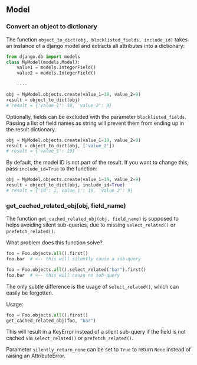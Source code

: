 

## Model

### Convert an object to dictionary

The function ``object_to_dict(obj, blocklisted_fields, include_id)`` takes an instance of a django model and
extracts all attributes into a dictionary:

````python
from django.db import models
class MyModel(models.Model):
    value1 = models.IntegerField()
    value2 = models.IntegerField()

    ....

obj = MyModel.objects.create(value_1=19, value_2=9)
result = object_to_dict(obj)
# result = {'value_1': 19, 'value_2': 9}
````

Optionally, fields can be excluded with the parameter ``blocklisted_fields``.
Passing a list of field names as string will prevent them from ending up in the result dictionary.

````python
obj = MyModel.objects.create(value_1=19, value_2=9)
result = object_to_dict(obj, ['value_2'])
# result = {'value_1': 19}
````

By default, the model ID is not part of the result. If you want to change this, pass ``include_id=True`` to the function:

````python
obj = MyModel.objects.create(value_1=19, value_2=9)
result = object_to_dict(obj, include_id=True)
# result = {'id': 1, value_1': 19, 'value_2': 9}
````

### get_cached_related_obj(obj, field_name)

The function ``get_cached_related_obj(obj, field_name)`` is supposed to helps avoiding silent sub-queries,
due to missing `select_related()` or `prefetch_related()`.

What problem does this function solve?

```python
foo = Foo.objects.all().first()
foo.bar  # <-- this will silently cause a sub-query
```

```python
foo = Foo.objects.all().select_related("bar").first()
foo.bar  # <-- this will cause no sub-query
```

The only subtle difference is the usage of `select_related()`, which can easily be forgotten.

Usage:

```python
foo = Foo.objects.all().first()
get_cached_related_obj(foo, "bar")
```

This will result in a KeyError instead of a silent sub-query if the field is not cached
via `select_related()` or `prefetch_related()`.

Parameter `silently_return_none` can be set to `True` to return `None` instead of raising an AttributeError.
